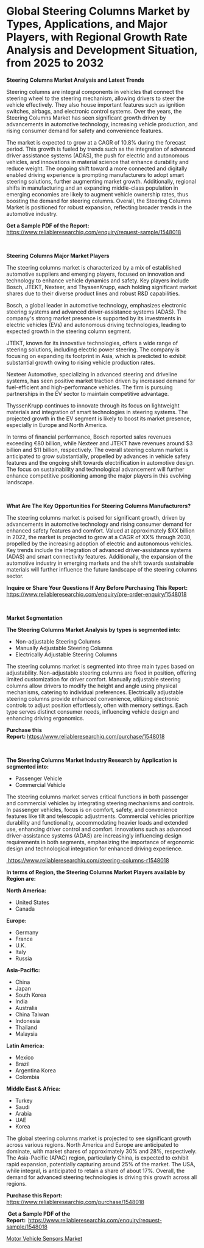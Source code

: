 <p><h1>Global Steering Columns Market by Types, Applications, and Major Players, with Regional Growth Rate Analysis and Development Situation, from 2025 to 2032</h1></p><p><strong>Steering Columns Market Analysis and Latest Trends</strong></p>
<p><p>Steering columns are integral components in vehicles that connect the steering wheel to the steering mechanism, allowing drivers to steer the vehicle effectively. They also house important features such as ignition switches, airbags, and electronic control systems. Over the years, the Steering Columns Market has seen significant growth driven by advancements in automotive technology, increasing vehicle production, and rising consumer demand for safety and convenience features.</p><p>The market is expected to grow at a CAGR of 10.8% during the forecast period. This growth is fueled by trends such as the integration of advanced driver assistance systems (ADAS), the push for electric and autonomous vehicles, and innovations in material science that enhance durability and reduce weight. The ongoing shift toward a more connected and digitally enabled driving experience is prompting manufacturers to adopt smart steering solutions, further augmenting market growth. Additionally, regional shifts in manufacturing and an expanding middle-class population in emerging economies are likely to augment vehicle ownership rates, thus boosting the demand for steering columns. Overall, the Steering Columns Market is positioned for robust expansion, reflecting broader trends in the automotive industry.</p></p>
<p><strong>Get a Sample PDF of the Report:&nbsp;</strong> <a href="https://www.reliableresearchiq.com/enquiry/request-sample/1548018?utm_campaign=3099&utm_medium=2&utm_source=Github&utm_content=ia&utm_term=30032025&utm_id=steering-columns">https://www.reliableresearchiq.com/enquiry/request-sample/1548018</a></p>
<p>&nbsp;</p>
<p><strong>Steering Columns Major Market Players</strong></p>
<p><p>The steering columns market is characterized by a mix of established automotive suppliers and emerging players, focused on innovation and technology to enhance vehicle dynamics and safety. Key players include Bosch, JTEKT, Nexteer, and ThyssenKrupp, each holding significant market shares due to their diverse product lines and robust R&D capabilities.</p><p>Bosch, a global leader in automotive technology, emphasizes electronic steering systems and advanced driver-assistance systems (ADAS). The company's strong market presence is supported by its investments in electric vehicles (EVs) and autonomous driving technologies, leading to expected growth in the steering column segment.</p><p>JTEKT, known for its innovative technologies, offers a wide range of steering solutions, including electric power steering. The company is focusing on expanding its footprint in Asia, which is predicted to exhibit substantial growth owing to rising vehicle production rates.</p><p>Nexteer Automotive, specializing in advanced steering and driveline systems, has seen positive market traction driven by increased demand for fuel-efficient and high-performance vehicles. The firm is pursuing partnerships in the EV sector to maintain competitive advantage.</p><p>ThyssenKrupp continues to innovate through its focus on lightweight materials and integration of smart technologies in steering systems. The projected growth in the EV segment is likely to boost its market presence, especially in Europe and North America.</p><p>In terms of financial performance, Bosch reported sales revenues exceeding €80 billion, while Nexteer and JTEKT have revenues around $3 billion and $11 billion, respectively. The overall steering column market is anticipated to grow substantially, propelled by advances in vehicle safety features and the ongoing shift towards electrification in automotive design. The focus on sustainability and technological advancement will further enhance competitive positioning among the major players in this evolving landscape.</p></p>
<p>&nbsp;</p>
<p><strong>What Are The Key Opportunities For Steering Columns Manufacturers?</strong></p>
<p><p>The steering columns market is poised for significant growth, driven by advancements in automotive technology and rising consumer demand for enhanced safety features and comfort. Valued at approximately $XX billion in 2022, the market is projected to grow at a CAGR of XX% through 2030, propelled by the increasing adoption of electric and autonomous vehicles. Key trends include the integration of advanced driver-assistance systems (ADAS) and smart connectivity features. Additionally, the expansion of the automotive industry in emerging markets and the shift towards sustainable materials will further influence the future landscape of the steering columns sector.</p></p>
<p><strong>Inquire or Share Your Questions If Any Before Purchasing This Report:</strong> <a href="https://www.reliableresearchiq.com/enquiry/pre-order-enquiry/1548018?utm_campaign=3099&utm_medium=2&utm_source=Github&utm_content=ia&utm_term=30032025&utm_id=steering-columns">https://www.reliableresearchiq.com/enquiry/pre-order-enquiry/1548018</a></p>
<p>&nbsp;</p>
<p><strong>Market Segmentation</strong></p>
<p><strong>The Steering Columns Market Analysis by types is segmented into:</strong></p>
<p><ul><li>Non-adjustable Steering Columns</li><li>Manually Adjustable Steering Columns</li><li>Electrically Adjustable Steering Columns</li></ul></p>
<p><p>The steering columns market is segmented into three main types based on adjustability. Non-adjustable steering columns are fixed in position, offering limited customization for driver comfort. Manually adjustable steering columns allow drivers to modify the height and angle using physical mechanisms, catering to individual preferences. Electrically adjustable steering columns provide enhanced convenience, utilizing electronic controls to adjust position effortlessly, often with memory settings. Each type serves distinct consumer needs, influencing vehicle design and enhancing driving ergonomics.</p></p>
<p><strong>Purchase this Report:&nbsp;</strong><a href="https://www.reliableresearchiq.com/purchase/1548018?utm_campaign=3099&utm_medium=2&utm_source=Github&utm_content=ia&utm_term=30032025&utm_id=steering-columns">https://www.reliableresearchiq.com/purchase/1548018</a></p>
<p>&nbsp;</p>
<p><strong>The Steering Columns Market Industry Research by Application is segmented into:</strong></p>
<p><ul><li>Passenger Vehicle</li><li>Commercial Vehicle</li></ul></p>
<p><p>The steering columns market serves critical functions in both passenger and commercial vehicles by integrating steering mechanisms and controls. In passenger vehicles, focus is on comfort, safety, and convenience features like tilt and telescopic adjustments. Commercial vehicles prioritize durability and functionality, accommodating heavier loads and extended use, enhancing driver control and comfort. Innovations such as advanced driver-assistance systems (ADAS) are increasingly influencing design requirements in both segments, emphasizing the importance of ergonomic design and technological integration for enhanced driving experience.</p></p>
<p><a href="https://www.reliableresearchiq.com/steering-columns-r1548018?utm_campaign=3099&utm_medium=2&utm_source=Github&utm_content=ia&utm_term=30032025&utm_id=steering-columns">&nbsp;https://www.reliableresearchiq.com/steering-columns-r1548018</a></p>
<p><strong>In terms of Region, the Steering Columns Market Players available by Region are:</strong></p>
<p>
    <p> <strong> North America: </strong>
        <ul>
            <li>United States</li>
            <li>Canada</li>
        </ul>
        </p> 
    <p> <strong> Europe: </strong>
        <ul>
            <li>Germany</li>
            <li>France</li>
            <li>U.K.</li>
            <li>Italy</li>
            <li>Russia</li>
        </ul>
        </p> 
    <p> <strong> Asia-Pacific: </strong>
        <ul>
            <li>China</li>
            <li>Japan</li>
            <li>South Korea</li>
            <li>India</li>
            <li>Australia</li>
            <li>China Taiwan</li>
            <li>Indonesia</li>
            <li>Thailand</li>
            <li>Malaysia</li>
        </ul>
        </p> 
    <p> <strong> Latin America: </strong>
        <ul>
            <li>Mexico</li>
            <li>Brazil</li>
            <li>Argentina Korea</li>
            <li>Colombia</li>
        </ul>
        </p> 
    <p> <strong> Middle East & Africa: </strong>
        <ul>
            <li>Turkey</li>
            <li>Saudi</li>
            <li>Arabia</li>
            <li>UAE</li>
            <li>Korea</li>
        </ul>
    </p>
    </p>
<p><p>The global steering columns market is projected to see significant growth across various regions. North America and Europe are anticipated to dominate, with market shares of approximately 30% and 28%, respectively. The Asia-Pacific (APAC) region, particularly China, is expected to exhibit rapid expansion, potentially capturing around 25% of the market. The USA, while integral, is anticipated to retain a share of about 17%. Overall, the demand for advanced steering technologies is driving this growth across all regions.</p></p>
<p><strong>Purchase this Report: </strong><a href="https://www.reliableresearchiq.com/purchase/1548018?utm_campaign=3099&utm_medium=2&utm_source=Github&utm_content=ia&utm_term=30032025&utm_id=steering-columns">https://www.reliableresearchiq.com/purchase/1548018</a></p>
<p>&nbsp;<strong>Get a Sample PDF of the Report:&nbsp;&nbsp;</strong><a href="https://www.reliableresearchiq.com/enquiry/request-sample/1548018?utm_campaign=3099&utm_medium=2&utm_source=Github&utm_content=ia&utm_term=30032025&utm_id=steering-columns">https://www.reliableresearchiq.com/enquiry/request-sample/1548018</a></p>
<p><strong></strong></p>
<p><p><a href="https://github.com/shopovdjondo/Market-Research-Report-List-1/blob/main/motor-vehicle-sensors-market.md?utm_campaign=3099&utm_medium=2&utm_source=Github&utm_content=ia&utm_term=30032025&utm_id=steering-columns">Motor Vehicle Sensors Market</a></p></p>